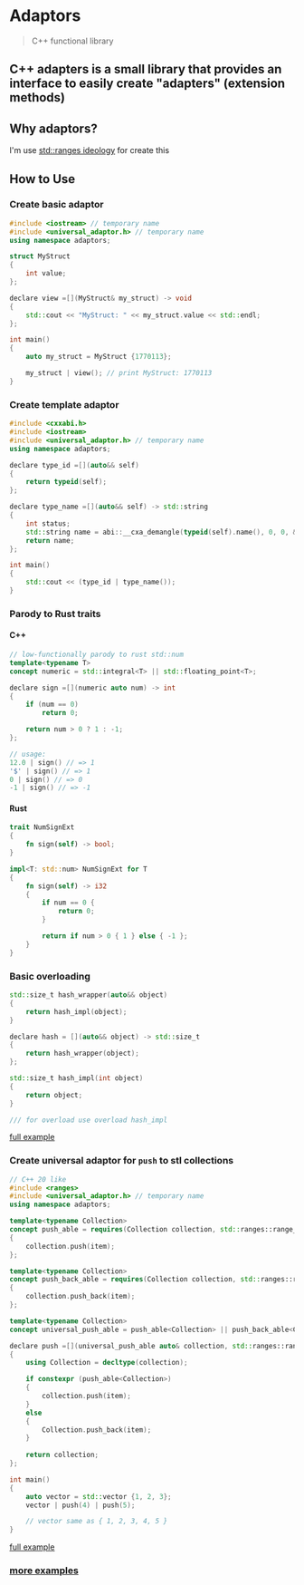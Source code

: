 Adaptors
====
> C++ functional library

C++ adapters is a small library that provides an interface to easily create "adapters" (extension methods)
----------



## Why adaptors?
I'm use 
[std::ranges ideology]("https://coliru.stacked-crooked.com/view?id=bef2902cc70f0044")
for create this

How to Use
----------

### Create basic adaptor

```cpp
#include <iostream> // temporary name
#include <universal_adaptor.h> // temporary name
using namespace adaptors;

struct MyStruct
{
    int value;
};

declare view =[](MyStruct& my_struct) -> void
{
    std::cout << "MyStruct: " << my_struct.value << std::endl;
};

int main()
{
    auto my_struct = MyStruct {1770113};

    my_struct | view(); // print MyStruct: 1770113
}
```

### Create template adaptor

```cpp
#include <cxxabi.h>
#include <iostream>
#include <universal_adaptor.h> // temporary name
using namespace adaptors;

declare type_id =[](auto&& self)
{
    return typeid(self);
};

declare type_name =[](auto&& self) -> std::string
{
    int status;
    std::string name = abi::__cxa_demangle(typeid(self).name(), 0, 0, &status);
    return name;
};

int main()
{
    std::cout << (type_id | type_name());
}
```

### Parody to Rust traits

#### C++

```cpp
// low-functionally parody to rust std::num
template<typename T>
concept numeric = std::integral<T> || std::floating_point<T>;

declare sign =[](numeric auto num) -> int
{
    if (num == 0)
        return 0;

    return num > 0 ? 1 : -1;
};

// usage:
12.0 | sign() // => 1
'$' | sign() // => 1
0 | sign() // => 0
-1 | sign() // => -1
```

#### Rust

```rust
trait NumSignExt
{
    fn sign(self) -> bool;
}

impl<T: std::num> NumSignExt for T
{
    fn sign(self) -> i32
    {
        if num == 0 {
            return 0;
        }

        return if num > 0 { 1 } else { -1 };
    }
}
```

### Basic overloading

```cpp
std::size_t hash_wrapper(auto&& object)
{
    return hash_impl(object);
}

declare hash = [](auto&& object) -> std::size_t
{
    return hash_wrapper(object);
};

std::size_t hash_impl(int object)
{
    return object;
}

/// for overload use overload hash_impl
```

[full example](https://github.com/uselessgoddess/adaptors/blob/main/examples/adaptors/overloading/main.cpp)

### Create universal adaptor for `push` to stl collections

```cpp
// C++ 20 like
#include <ranges>
#include <universal_adaptor.h> // temporary name
using namespace adaptors;

template<typename Collection>
concept push_able = requires(Collection collection, std::ranges::range_value_t<Collection> item)
{
    collection.push(item);
};

template<typename Collection>
concept push_back_able = requires(Collection collection, std::ranges::range_value_t<Collection> item)
{
    collection.push_back(item);
};

template<typename Collection>
concept universal_push_able = push_able<Collection> || push_back_able<Collection>;

declare push =[](universal_push_able auto& collection, std::ranges::range_value_t<Collection> item) -> decltype(auto); /*return ref to collection*/
{
    using Collection = decltype(collection);

    if constexpr (push_able<Collection>)
    {
        collection.push(item);
    }
    else
    {
        Collection.push_back(item);
    }
    
    return collection;
};

int main()
{
    auto vector = std::vector {1, 2, 3};
    vector | push(4) | push(5);

    // vector same as { 1, 2, 3, 4, 5 }
}
```

[full example](https://github.com/uselessgoddess/adaptors/blob/main/examples/adaptors/traits/main.cpp)

### [more examples](https://github.com/uselessgoddess/adaptors/blob/main/examples/adaptors/)